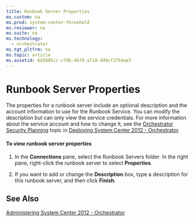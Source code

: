 ```yaml
---
title: Runbook Server Properties
ms.custom: na
ms.prod: system-center-threshold
ms.reviewer: na
ms.suite: na
ms.technology: 
  - orchestrator
ms.tgt_pltfrm: na
ms.topic: article
ms.assetid: 6d2605cc-c79b-4b79-a710-d49cf3764ae7
---
```

# Runbook Server Properties
The properties for a runbook server include an optional description and the account information to use for the Runbook Service. You can modify the description but can only view the service credentials. For more information about the service account and how to change it, see the [Orchestrator Security Planning](assetId:///358c5344-8649-4d40-a53c-37f8e70e58f6) topic in [Deploying System Center 2012 - Orchestrator](../../orch/deploy/Deploying-System-Center-2012---Orchestrator.md).  
  
#### To view runbook server properties  
  
1.  In the **Connections**  pane, select the Runbook Servers folder. In the right pane, right\-click the runbook server to select **Properties**.  
  
2.  If you want to add or change the **Description** box, type a description for this runbook server, and then click **Finish**.  
  
## See Also  
[Administering System Center 2012 - Orchestrator](../../orch/manage/Administering-System-Center-2012---Orchestrator.md)  
  
